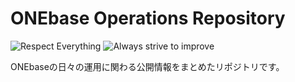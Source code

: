 # ONEbase Operations Repository
![Respect Everything](https://img.shields.io/badge/Respect-Everything-f8961e.svg?style=for-the-badge)
![Always strive to improve](https://img.shields.io/badge/Always-Strive_To_Improve-e63946.svg?style=for-the-badge)

ONEbaseの日々の運用に関わる公開情報をまとめたリポジトリです。